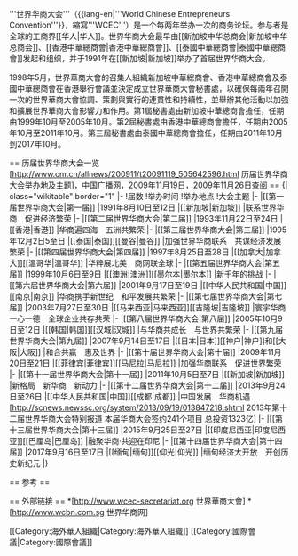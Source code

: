 '''世界华商大会'''（{{lang-en|'''World Chinese Entrepreneurs Convention'''}}，縮寫'''WCEC'''）是一个每两年举办一次的商务论坛。参与者是全球的工商界[[华人|华人]]。世界华商大会最早由[[新加坡中华总商会|新加坡中华总商会]]、[[香港中華總商會|香港中華總商會]]、[[泰國中華總商會|泰國中華總商會]]发起和组织，并于1991年在[[新加坡|新加坡]]举办了首届世界华商大会。

1998年5月，世界華商大會的召集人組織新加坡中華總商會、香港中華總商會及泰國中華總商會在香港舉行會議並決定成立世界華商大會秘書處，以確保每兩年召開一次的世界華商大會協調、策劃與實行的連貫性和持續性，並舉辦其他活動以加強和擴展世界華商大會影響力和作用。第1屆秘書處由新加坡中華總商會擔任，任期由1999年10月至2005年10月。第2屆秘書處由香港中華總商會擔任，任期由2005年10月至2011年10月。第三屆秘書處由泰國中華總商會擔任，任期由2011年10月到2017年10月。

== 历届世界华商大会一览<ref>[http://www.cnr.cn/allnews/200911/t20091119_505642596.html 历届世界华商大会举办地及主题]，中国广播网，2009年11月19日，2009年11月26日查阅</ref> ==
{| class="wikitable" border="1"
|-
!届数
!举办时间
!举办地点
!大会主题
|-
|[[第一届世界华商大会|第一届]]
|1991年8月10日至12日
|[[新加坡|新加坡]]
|联系世界华商　促进经济繁荣
|-
|[[第二届世界华商大会|第二届]]
|1993年11月22日至24日
|[[香港|香港]]
|华商遍四海　五洲共繁荣
|-
|[[第三届世界华商大会|第三届]]
|1995年12月2日5至日
|[[泰国|泰国]][[曼谷|曼谷]]
|加强世界华商联系　共谋经济发展繁荣
|-
|[[第四届世界华商大会|第四届]]
|1997年8月25日至28日
|[[加拿大|加拿大]][[温哥华|温哥华]]
|华粹展北美　商网联全球
|-
|[[第五届世界华商大会|第五届]]
|1999年10月6日至9日
|[[澳洲|澳洲]][[墨尔本|墨尔本]]
|新千年的挑战
|-
|[[第六届世界华商大会|第六届]]
|2001年9月17日至19日
|[[中华人民共和国|中国]][[南京|南京]]
|华商携手新世纪　和平发展共繁荣
|-
|[[第七届世界华商大会|第七届]]
|2003年7月27日至30日
|[[马来西亚|马来西亚]][[吉隆坡|吉隆坡]]
|寰宇华商一心一德　全球企业共存共荣
|-
|[[第八届世界华商大会|第八届]]
|2005年10月9日至12日
|[[韩国|韩国]][[汉城|汉城]]
|与华商共成长　与世界共繁荣
|-
|[[第九届世界华商大会|第九届]]
|2007年9月14日至17日
|[[日本|日本]][[神户|神户]]和[[大阪|大阪]]
|和合共赢　惠及世界
|-
|[[第十届世界华商大会|第十届]]
|2009年11月20日至21日
|[[菲律宾|菲律宾]][[马尼拉|马尼拉]]
|加强华商联系　促进世界繁荣
|-
|[[第十一届世界华商大会|第十一届]]
|2011年10月5日至7日
|[[新加坡|新加坡]]
|新格局　新华商　新动力
|-
|[[第十二届世界华商大会|第十二届]]
|2013年9月24日至26日
|[[中华人民共和国|中国]][[成都|成都]]
|中国发展　华商机遇<ref>[http://scnews.newssc.org/system/2013/09/19/013847218.shtml 2013年第十二届世界华商大会特别报道 本届华商大会签约241个项目 总投资1323亿]</ref>
|-
|[[第十三届世界华商大会|第十三届]]
|2015年9月25日至27日
|[[印度尼西亚|印度尼西亚]][[巴厘岛|巴厘岛]]
|融聚华商·共迎在印尼
|-
|[[第十四届世界华商大会|第十四届]]
|2017年9月16日至17日
|[[缅甸|缅甸]][[仰光|仰光]]
|缅甸经济大开放　开创历史新纪元
|}

== 参考 ==
<references />

== 外部链接 ==
*[http://www.wcec-secretariat.org 世界華商大會]
*[http://www.wcbn.com.sg 世界华商网]

[[Category:海外華人組織|Category:海外華人組織]]
[[Category:國際會議|Category:國際會議]]